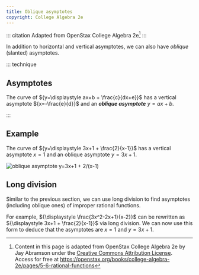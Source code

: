 ```yaml
---
title: Oblique asymptotes
copyright: College Algebra 2e
---
```


<!-- prettier-ignore-start -->
::: citation
Adapted from OpenStax College Algebra 2e[^cite]
:::
<!-- prettier-ignore-end -->

In addition to horizontal and vertical asymptotes, we can also have _oblique_ (slanted) asymptotes.

<!-- prettier-ignore-start -->
::: technique

## Asymptotes

The curve of ${y=\displaystyle ax+b + \frac{c}{dx+e}}$
has a vertical asymptote ${x=-\frac{e}{d}}$
and an **_oblique asymptote_** ${y=ax+b.}$

:::
<!-- prettier-ignore-end -->

## Example

The curve of ${y=\displaystyle 3x+1 + \frac{2}{x-1}}$
has a vertical asymptote ${x=1}$ and an oblique asymptote ${y=3x+1.}$

![oblique asymptote y=3x+1 + 2/(x-1)](/images/h2/graphs/openStax_graphs_oblique_asymptotes.jpeg)

## Long division

Similar to the previous section, we can use long division to find asymptotes (including oblique ones)
of improper rational functions.

For example, ${\displaystyle \frac{3x^2-2x+1}{x-2}}$ can be rewritten as ${\displaystyle 3x+1 + \frac{2}{x-1}}$
via long division. We can now use this form to deduce that the asymptotes are ${x=1}$ and ${y=3x+1.}$

[^cite]:
    Content in this page is adapted from OpenStax College Algebra 2e by Jay
    Abramson under the
    [Creative Commons Attribution License](https://creativecommons.org/licenses/by/4.0/).\
    Access
    for free at
    <https://openstax.org/books/college-algebra-2e/pages/5-6-rational-functions>
